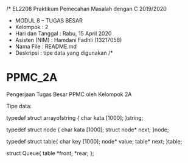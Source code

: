 /* EL2208 Praktikum Pemecahan Masalah dengan C 2019/2020
* MODUL 8 – TUGAS BESAR
* Kelompok : 2
* Hari dan Tanggal : Rabu, 15 April 2020
* Asisten (NIM) : Hamdani Fadhli (13217058)
* Nama File : README.md
* Deskripsi : tipe data yang digunakan
/*
# PPMC_2A
Pengerjaan Tugas Besar PPMC oleh Kelompok 2A

Tipe data:

typedef struct arrayofstring {
    char kata [1000];
}string;

typedef struct node {
    char kata [1000];
    struct node* next;
}node;

typedef struct table{
    char key [1000];
    node* value;
    table* next;
}table;

struct Queue{
    table *front, *rear;
};
